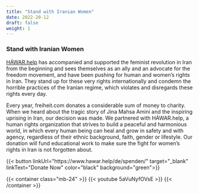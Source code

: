 ```yaml
---
title: "Stand with Iranian Women"
date: 2022-20-12
draft: false
weight: 1
---
```

### Stand with Iranian Women

[HÁWAR.help](https://www.hawar.help/de/spenden/) has accompanied and supported the feminist revolution in Iran from the beginning and sees themselves as an ally and an advocate for the freedom movement, and have been pushing for human and women’s rights in Iran. They stand up for these very rights internationally and condemn the horrible practices of the Iranian regime, which violates and disregards these rights every day.

Every year, freiheit.com donates a considerable sum of money to charity. When we heard about the tragic story of Jina Mahsa Amini and the inspiring uprising in Iran, our decision was made. We partnered with HÁWAR.help, a human rights organization that strives to build a peaceful and harmonious world, in which every human being can heal and grow in safety and with agency, regardless of their ethnic background, faith, gender or lifestyle. Our donation will fund educational work to make sure the fight for women’s rights in Iran is not forgotten about.


<div class="mt-8 mb-16">
{{< button linkUrl="https://www.hawar.help/de/spenden/" target="_blank" linkText="Donate Now" color="black" background="green">}}
</div>

{{< container class="mb-24" >}}
    {{< youtube 5aVuNyfOVsE >}}
{{< /container >}}
